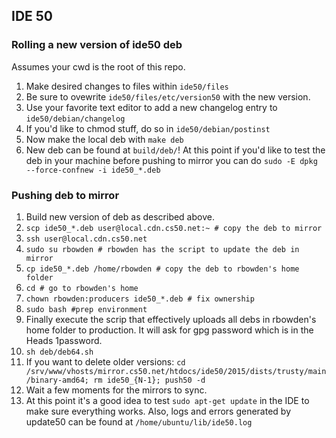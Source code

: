 ## IDE 50

### Rolling a new version of ide50 deb 

Assumes your cwd is the root of this repo.

1. Make desired changes to files within `ide50/files`
1. Be sure to ovewrite `ide50/files/etc/version50` with the new version.
1. Use your favorite text editor to add a new changelog entry to `ide50/debian/changelog`
1. If you'd like to chmod stuff, do so in `ide50/debian/postinst`
1. Now make the local deb with `make deb`
1. New deb can be found at `build/deb/`! At this point if you'd like to test the deb in your machine before pushing to mirror you can do `sudo -E dpkg --force-confnew -i ide50_*.deb`

### Pushing deb to mirror
1. Build new version of deb as described above.
1. `scp ide50_*.deb user@local.cdn.cs50.net:~ # copy the deb to mirror`
1. `ssh user@local.cdn.cs50.net`
1. `sudo su rbowden # rbowden has the script to update the deb in mirror`
1. `cp ide50_*.deb /home/rbowden # copy the deb to rbowden's home folder`
1. `cd # go to rbowden's home`
1. `chown rbowden:producers ide50_*.deb # fix ownership`
1. `sudo bash #prep environment`
1. Finally execute the scrip  that effectively uploads all debs in rbowden's home folder to production. It will ask for gpg password which is in the Heads 1password.
1. `sh deb/deb64.sh`
1. If you want to delete older versions: `cd /srv/www/vhosts/mirror.cs50.net/htdocs/ide50/2015/dists/trusty/main/binary-amd64; rm ide50_{N-1}; push50 -d`
1. Wait a few moments for the mirrors to sync.
1. At this point it's a good idea to test `sudo apt-get update` in the IDE to make sure everything works. Also, logs and errors generated by update50 can be found at `/home/ubuntu/lib/ide50.log`

